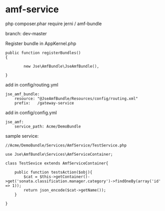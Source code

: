 amf-service
===============

php composer.phar require jerni / amf-bundle

branch: dev-master


Register bundle in AppKernel.php

    public function registerBundles()
    {
    
            new Jse\AmfBundle\JseAmfBundle(),
            
    }

add in config/routing.yml

    jse_amf_bundle:
        resource: "@JseAmfBundle/Resources/config/routing.xml"
        prefix:   /gateway-service
        
    
add in config/config.yml

    jse_amf:
        service_path: Acme/DemoBundle
        
  
sample service:

    //Acme/DemoBundle/Services/AmfService/TestService.php
  
    use Jse\AmfBundle\Services\AmfServiceContainer;

    class TestSevice extends AmfServiceContainer{
        
        public function testsAction($obj){
            $cat = $this->getContainer()->get('sonata.classification.manager.category')->findOneBy(array('id' => 1));
            return json_encode($cat->getName());
        }
        
    }

  

